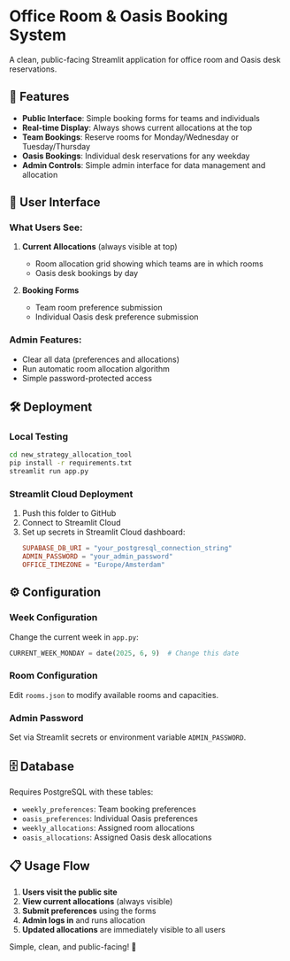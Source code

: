 # Office Room & Oasis Booking System

A clean, public-facing Streamlit application for office room and Oasis desk reservations.

## 🚀 Features

- **Public Interface**: Simple booking forms for teams and individuals
- **Real-time Display**: Always shows current allocations at the top
- **Team Bookings**: Reserve rooms for Monday/Wednesday or Tuesday/Thursday
- **Oasis Bookings**: Individual desk reservations for any weekday
- **Admin Controls**: Simple admin interface for data management and allocation

## 📱 User Interface

### What Users See:
1. **Current Allocations** (always visible at top)
   - Room allocation grid showing which teams are in which rooms
   - Oasis desk bookings by day

2. **Booking Forms**
   - Team room preference submission
   - Individual Oasis desk preference submission

### Admin Features:
- Clear all data (preferences and allocations)
- Run automatic room allocation algorithm
- Simple password-protected access

## 🛠️ Deployment

### Local Testing
```bash
cd new_strategy_allocation_tool
pip install -r requirements.txt
streamlit run app.py
```

### Streamlit Cloud Deployment
1. Push this folder to GitHub
2. Connect to Streamlit Cloud
3. Set up secrets in Streamlit Cloud dashboard:
   ```toml
   SUPABASE_DB_URI = "your_postgresql_connection_string"
   ADMIN_PASSWORD = "your_admin_password"
   OFFICE_TIMEZONE = "Europe/Amsterdam"
   ```

## ⚙️ Configuration

### Week Configuration
Change the current week in `app.py`:
```python
CURRENT_WEEK_MONDAY = date(2025, 6, 9)  # Change this date
```

### Room Configuration
Edit `rooms.json` to modify available rooms and capacities.

### Admin Password
Set via Streamlit secrets or environment variable `ADMIN_PASSWORD`.

## 🗄️ Database

Requires PostgreSQL with these tables:
- `weekly_preferences`: Team booking preferences
- `oasis_preferences`: Individual Oasis preferences  
- `weekly_allocations`: Assigned room allocations
- `oasis_allocations`: Assigned Oasis desk allocations

## 📋 Usage Flow

1. **Users visit the public site**
2. **View current allocations** (always visible)
3. **Submit preferences** using the forms
4. **Admin logs in** and runs allocation
5. **Updated allocations** are immediately visible to all users

Simple, clean, and public-facing! 🎯
